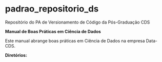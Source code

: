 # padrao_repositorio_ds
Repositório do PA de Versionamento de Código da Pós-Graduação CDS  

**Manual de Boas Práticas em Ciência de Dados**
 
Este manual abrange boas práticas em Ciência de Dados na empresa Data-CDS.

**Diretórios:** 
